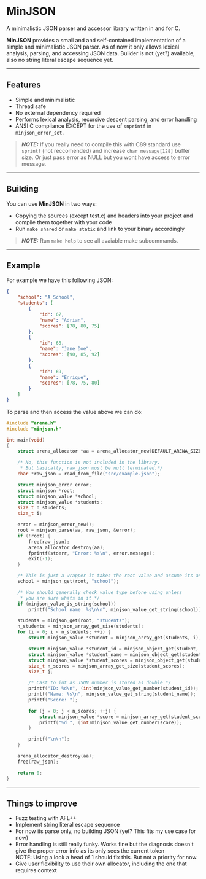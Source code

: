 # MinJSON
A minimalistic JSON parser and accessor library written in and for C.

**MinJSON** provides a small and and self-contained implementation of a simple and
minimalistic JSON parser. As of now it only allows lexical analysis, parsing, and
accessing JSON data. Builder is not (yet?) available, also no string literal escape
sequence yet.

---

## Features
- Simple and minimalistic
- Thread safe
- No external dependency required
- Performs lexical analysis, recursive descent parsing, and error handling
- ANSI C compliance EXCEPT for the use of `snprintf` in `minjson_error_set`.
> **_NOTE:_** If you really need to compile this with C89 standard use `sprintf`
(not reccomended) and increase `char message[128]` buffer size. Or just pass
error as NULL but you wont have access to error message.

---

## Building
You can use **MinJSON** in two ways:
- Copying the sources (except test.c) and headers into your project and compile them together with your code
- Run `make shared` or `make static` and link to your binary accordingly
> **_NOTE:_** Run `make help` to see all avaiable make subcommands.

---

## Example
For example we have this following JSON:
```json
{
    "school": "A School",
    "students": [
        {
            "id": 67,
            "name": "Adrian",
            "scores": [78, 80, 75]
        },
        {
            "id": 68,
            "name": "Jane Doe",
            "scores": [90, 85, 92]
        },
        {
            "id": 69,
            "name": "Enrique",
            "scores": [78, 75, 80]
        }
    ]
}
```
To parse and then access the value above we can do:
```c
#include "arena.h"
#include "minjson.h"

int main(void)
{
    struct arena_allocator *aa = arena_allocator_new(DEFAULT_ARENA_SIZE);

    /* No, this function is not included in the library.
     * But basically, raw_json must be null terminated.*/
    char *raw_json = read_from_file("src/example.json");

    struct minjson_error error;
    struct minjson *root;
    struct minjson_value *school;
    struct minjson_value *students;
    size_t n_students;
    size_t i;

    error = minjson_error_new();
    root = minjson_parse(aa, raw_json, &error);
    if (!root) {
        free(raw_json);
        arena_allocator_destroy(aa);
        fprintf(stderr, "Error: %s\n", error.message);
        exit(-1);
    }

    /* This is just a wrapper it takes the root value and assume its an object */
    school = minjson_get(root, "school");

    /* You should generally check value type before using unless
     * you are sure whats in it */
    if (minjson_value_is_string(school))
        printf("School name: %s\n\n", minjson_value_get_string(school));

    students = minjson_get(root, "students");
    n_students = minjson_array_get_size(students);
    for (i = 0; i < n_students; ++i) {
        struct minjson_value *student = minjson_array_get(students, i);

        struct minjson_value *student_id = minjson_object_get(student, "id");
        struct minjson_value *student_name = minjson_object_get(student, "name");
        struct minjson_value *student_scores = minjson_object_get(student, "scores");
        size_t n_scores = minjson_array_get_size(student_scores);
        size_t j;

        /* Cast to int as JSON number is stored as double */
        printf("ID: %d\n", (int)minjson_value_get_number(student_id));
        printf("Name: %s\n", minjson_value_get_string(student_name));
        printf("Score: ");

        for (j = 0; j < n_scores; ++j) {
            struct minjson_value *score = minjson_array_get(student_scores, j);
            printf("%d ", (int)minjson_value_get_number(score));
        }

        printf("\n\n");
    }

    arena_allocator_destroy(aa);
    free(raw_json);

    return 0;
}
```

---

## Things to improve
- Fuzz testing with AFL++
- Implement string literal escape sequence
- For now its parse only, no building JSON (yet? This fits my use case for now)
- Error handling is still really funky. Works fine but the diagnosis doesn't
  give the proper error info as its only sees the current token \
  NOTE: Using a look a head of 1 should fix this. But not a priority for now.
- Give user flexibility to use their own allocator, including the one that requires context
